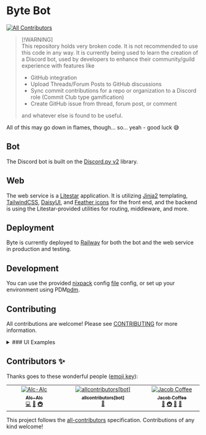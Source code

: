 # Byte Bot

<!-- ALL-CONTRIBUTORS-BADGE:START - Do not remove or modify this section -->
[![All Contributors](https://img.shields.io/badge/all_contributors-3-orange.svg?style=flat-square)](#contributors-)
<!-- ALL-CONTRIBUTORS-BADGE:END -->

> [!WARNING]\
> This repository holds very broken code.
> It is not recommended to use this code in any way.
> It is currently being used to learn the creation of a Discord bot, used by developers
> to enhance their community/guild experience with features like
>
> - GitHub integration
> - Upload Threads/Forum Posts to GitHub discussions
> - Sync commit contributions for a repo or organization to a Discord role (Commit Club type gamification)
> - Create GitHub issue from thread, forum post, or comment
>
> and whatever else is found to be useful.

All of this may go down in flames, though... so... yeah - good luck 😅

## Bot

The Discord bot is built on the [Discord.py v2][discordpy] library.

## Web

The web service is a [Litestar][litestar] application. It is utilizing [Jinja2][jinja] templating, [TailwindCSS][tailwind],
[DaisyUI][daisy], and [Feather icons][feather] for the front end, and the backend is using the Litestar-provided
utilities for routing, middleware, and more.

## Deployment

Byte is currently deployed to [Railway][railway] for both the bot and the web service in production
and testing.

## Development

You can use the provided [nixpack][nixpacks] config [file](./nixpacks.toml) config,
or set up your environment using PDM[pdm].

## Contributing

All contributions are welcome! Please see [CONTRIBUTING](./CONTRIBUTING.rst) for more information.

<details>
<summary>### UI Examples</summary>

![Home](docs/images/home.png)
![Dark Home](docs/images/dark-home.png)
![Dashboard](docs/images/dashboard.png)
![API - Elements](docs/images/api-elements.png)

</details>

[litestar]: https://litestar.dev
[discordpy]: https://discordpy.readthedocs.io/en/stable/
[jinja]: https://jinja.palletsprojects.com/en/3.0.x/
[tailwind]: https://tailwindcss.com/
[daisy]: https://daisyui.com/
[feather]: https://feathericons.com/
[railway]: https://railway.app?referralCode=BMcs0x
[nixpacks]: https://nixpacks.com/docs/getting-started
[pdm]: https://pdm.fming.dev/latest/

## Contributors ✨

Thanks goes to these wonderful people ([emoji key](https://allcontributors.org/docs/en/emoji-key)):

<!-- ALL-CONTRIBUTORS-LIST:START - Do not remove or modify this section -->
<!-- prettier-ignore-start -->
<!-- markdownlint-disable -->
<table>
  <tbody>
    <tr>
      <td align="center" valign="top" width="14.28%"><a href="https://github.com/Alc-Alc"><img src="https://avatars.githubusercontent.com/u/45509143?v=4?s=100" width="100px;" alt="Alc-Alc"/><br /><sub><b>Alc-Alc</b></sub></a><br /><a href="https://github.com/JacobCoffee/byte/commits?author=Alc-Alc" title="Code">💻</a> <a href="#ideas-Alc-Alc" title="Ideas, Planning, & Feedback">🤔</a> <a href="#infra-Alc-Alc" title="Infrastructure (Hosting, Build-Tools, etc)">🚇</a></td>
      <td align="center" valign="top" width="14.28%"><a href="https://github.com/apps/allcontributors"><img src="https://avatars.githubusercontent.com/in/23186?v=4?s=100" width="100px;" alt="allcontributors[bot]"/><br /><sub><b>allcontributors[bot]</b></sub></a><br /><a href="#projectManagement-allcontributors[bot]" title="Project Management">📆</a></td>
      <td align="center" valign="top" width="14.28%"><a href="https://scriptr.dev/"><img src="https://avatars.githubusercontent.com/u/45884264?v=4?s=100" width="100px;" alt="Jacob Coffee"/><br /><sub><b>Jacob Coffee</b></sub></a><br /><a href="https://github.com/JacobCoffee/byte/commits?author=JacobCoffee" title="Documentation">📖</a> <a href="#infra-JacobCoffee" title="Infrastructure (Hosting, Build-Tools, etc)">🚇</a> <a href="#design-JacobCoffee" title="Design">🎨</a> <a href="#ideas-JacobCoffee" title="Ideas, Planning, & Feedback">🤔</a></td>
    </tr>
  </tbody>
</table>

<!-- markdownlint-restore -->
<!-- prettier-ignore-end -->

<!-- ALL-CONTRIBUTORS-LIST:END -->

This project follows the [all-contributors](https://github.com/all-contributors/all-contributors) specification. Contributions of any kind welcome!
